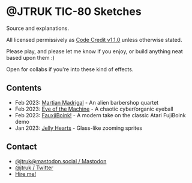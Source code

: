 # @JTRUK TIC-80 Sketches

Source and explanations.

All licensed permissively as [Code Credit v1.1.0](https://codecreditlicense.com/license/1.1.0) unless otherwise stated.

Please play, and please let me know if you enjoy, or build anything neat based upon them :)

Open for collabs if you're into these kind of effects.

## Contents

- Feb 2023: [Martian Madrigal](/martian-madrigal) - An alien barbershop quartet
- Feb 2023: [Eye of the Machine](./eye-of-the-machine) - A chaotic cyber/organic eyeball
- Feb 2023: [FauxjiBoink!](fauxjiboink) - A modern take on the classic Atari FujiBoink demo
- Jan 2023: [Jelly Hearts](jelly-hearts/) - Glass-like zooming sprites

## Contact

- [@jtruk@mastodon.social / Mastodon](https://mastodon.social/@jtruk)
- [@jtruk / Twitter](https://twitter.com/jtruk)
- [Hire me!](https://www.creativenucleus.com)
